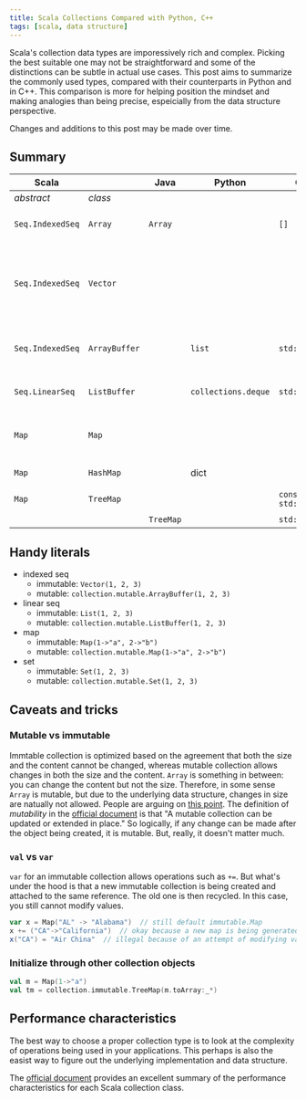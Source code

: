 ```yaml
---
title: Scala Collections Compared with Python, C++
tags: [scala, data structure]
---
```


Scala's collection data types are imporessively rich and complex. 
Picking the best suitable one may not be straightforward and some of the distinctions can be subtle in actual use cases. 
This post aims to summarize the commonly used types, compared with their counterparts in Python and in C++. 
This comparison is more for helping position the mindset and making analogies than being precise, 
espeicially from the data structure perspective.

Changes and additions to this post may be made over time.


## Summary

|Scala     |       |Java|Python|C++|Description|
|----------|-------|----|------|---|-----------|
|*abstract*|*class*|    |      |   |           |
|`Seq.IndexedSeq`|`Array`|`Array`| |`[]`|Fixed length seq. Mutable in elements but not in length|
|`Seq.IndexedSeq`|`Vector`| | | |Fixed length seq. Immutable both in elements and length. Internally as a 32-branch tree. Default for `immutable.IndexedSeq`|
|`Seq.IndexedSeq`|`ArrayBuffer`| | `list` | `std::vector` | Variable length seq. Mutable both in elements and length. Efficient to append.|
|`Seq.LinearSeq`|`ListBuffer`| |`collections.deque`|`std::list`| Internal list. Efficient prepend and append on both ends.|
|`Map`|`Map`| | | | Mutable and immutable map implemented as [hash trie]|
|`Map`|`HashMap`| | dict | | Both mutable and immutable |
|`Map`|`TreeMap`| | |`const std::map`| Immutable RB tree map |
|     |         |`TreeMap`| |`std::map`| Mutable RB tree map |


[hash trie]: http://www.scala-lang.org/docu/files/collections-api/collections_19.html


## Handy literals

+ indexed seq
  + immutable: `Vector(1, 2, 3)`
  + mutable: `collection.mutable.ArrayBuffer(1, 2, 3)`
+ linear seq
  + immutable: `List(1, 2, 3)`
  + mutable: `collection.mutable.ListBuffer(1, 2, 3)`
+ map
  + immutable: `Map(1->"a", 2->"b")`
  + mutable: `collection.mutable.Map(1->"a", 2->"b")`
+ set
  + immutable: `Set(1, 2, 3)`
  + mutable: `collection.mutable.Set(1, 2, 3)`

## Caveats and tricks

### Mutable vs immutable

Immtable collection is optimized based on the agreement that both the size and the content cannot be changed, whereas mutable collection allows changes in both the size and the content. `Array` is something in between: you can change the content but not the size. Therefore, in some sense `Array` is mutable, but due to the underlying data structure, changes in size are natually not allowed. People are arguing on [this point](http://docs.scala-lang.org/overviews/collections/overview.html). The definition of *mutability* in the [official document](http://docs.scala-lang.org/overviews/collections/overview.html) is that "A mutable collection can be updated or extended in place." So logically, if any change can be made after the object being created, it is mutable. But, really, it doesn't matter much.

### `val` vs `var`
 `var` for an immutable collection allows operations such as `+=`. But what's under the hood is that a new immutable collection is being created and attached to the same reference. The old one is then recycled. In this case, you still cannot modify values.
```scala
var x = Map("AL" -> "Alabama")  // still default immutable.Map
x += ("CA"->"California")  // okay because a new map is being generated
x("CA") = "Air China"  // illegal because of an attempt of modifying values
```

### Initialize through other collection objects
```scala
val m = Map(1->"a")
val tm = collection.immutable.TreeMap(m.toArray:_*)
```

## Performance characteristics

The best way to choose a proper collection type is to look at the complexity of operations being used in your applications.
This perhaps is also the easist way to figure out the underlying implementation and data structure.
 
The [official document](http://docs.scala-lang.org/overviews/collections/performance-characteristics.html) provides an excellent summary
of the performance characteristics for each Scala collection class.




